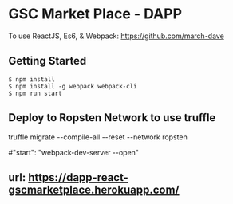 
# GSC Market Place - DAPP
To use ReactJS, Es6, & Webpack: https://github.com/march-dave

## Getting Started
```
$ npm install
$ npm install -g webpack webpack-cli
$ npm run start
```

## Deploy to Ropsten Network to use truffle
truffle migrate --compile-all --reset --network ropsten

#"start": "webpack-dev-server --open"

## url: https://dapp-react-gscmarketplace.herokuapp.com/